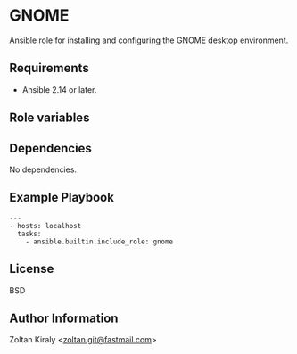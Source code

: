 GNOME
=====

Ansible role for installing and configuring the GNOME desktop environment.

Requirements
------------

- Ansible 2.14 or later.

Role variables
--------------

Dependencies
------------

No dependencies.

Example Playbook
----------------

```
---
- hosts: localhost
  tasks:
    - ansible.builtin.include_role: gnome
```

License
-------

BSD

Author Information
------------------

Zoltan Kiraly &lt;zoltan.git@fastmail.com&gt;